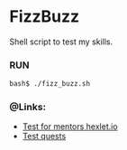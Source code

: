 # FizzBuzz

Shell script to test my skills.

### RUN
```sh
bash$ ./fizz_buzz.sh
```

### @Links:
 * [Test for mentors hexlet.io](https://hexlet-ru.notion.site/8b301b64d4834a3e91f709f8ada1187a)
 * [Test quests](https://github.com/Hexlet/ru-test-assignments)
